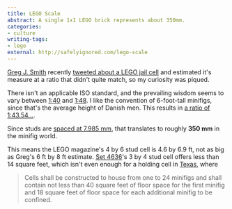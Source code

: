 ```yaml
---
title: LEGO Scale
abstract: A single 1x1 LEGO brick represents about 350mm.
categories:
- culture
writing-tags:
- lego
external: http://safelyignored.com/lego-scale
---
```


[Greg J. Smith](http://serialconsign.com/) recently [tweeted about a LEGO jail cell](https://twitter.com/gr3gjsmith/status/417855073318735872) and estimated it's measure at a ratio that didn't quite match, so my curiosity was piqued.

There isn't an applicable ISO standard, and the prevailing wisdom seems to vary between [1:40](http://bricks.stackexchange.com/questions/540/is-there-a-standard-scale-for-building-minifig-scale-creations/542) and [1:48](http://lego.wikia.com/wiki/Microscale). I like the convention of 6-foot-tall minifigs, since that's the average height of Danish men. This results in [a ratio of 1:43.54…](http://www.suave.net/~dave/cgi/scale.cgi?cval=1&cunit=stud&precision=1&fscale=minifig&fheight=6&funit=foot).

Since studs are [spaced at 7.985 mm](http://www.lugnet.com/~330/FAQ/Build/dimensions), that translates to roughly **350 mm** in the minifig world.

This means the LEGO magazine's 4 by 6 stud cell is 4.6 by 6.9 ft, not as big as Greg's 6 ft by 8 ft estimate. [Set 4636](http://creative.lego.com/en-us/Products/4636.aspx)'s 3 by 4 stud cell offers less than 14 square feet, which isn't even enough for a holding cell in [Texas](http://www.tcjs.state.tx.us/index.php?linkID=212), where
> Cells shall be constructed to house from one to 24 minifigs and shall contain not less than 40 square feet of floor space for the first minifig and 18 square feet of floor space for each additional minifig to be confined.
